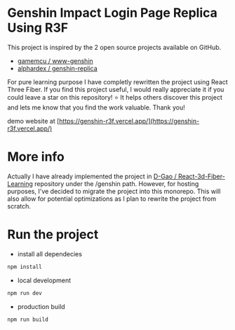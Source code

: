 # Genshin Impact Login Page Replica Using R3F

This project is inspired by the 2 open source projects available on GitHub.

- [gamemcu / www-genshin](https://github.com/gamemcu/www-genshin)
- [alphardex / genshin-replica](https://github.com/alphardex/genshin-replica)

For pure learning purpose I have completly rewritten the project using React Three Fiber. 
If you find this project useful, I would really appreciate it if you could leave a star on this repository! ⭐ It helps others discover this project and lets me know that you find the work valuable. Thank you!

demo website at [https://genshin-r3f.vercel.app/](https://genshin-r3f.vercel.app/)

# More info

Actually I have already implemented the project in [D-Gao / React-3d-Fiber-Learning](https://github.com/D-Gao/React-3d-Fiber-Learning) repository under the /genshin path. However, for hosting purposes, I've decided to migrate the project into this monorepo. This will also allow for potential optimizations as I plan to rewrite the project from scratch.

# Run the project

- install all dependecies

```sh
npm install
```

- local development

```sh
npm run dev
```

- production build

```sh
npm run build
```
